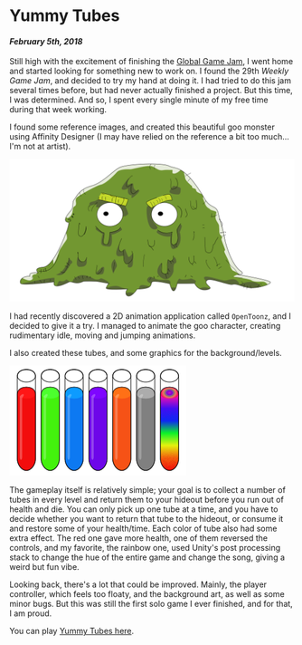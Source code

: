 [comment]: # (*.title*Yummy Tubes*.title*)
[comment]: # (*.desc*A small game for Weekly Game Jam 29*.desc*)
[comment]: # (*.tags*unity, C#, weekly game jam, wgj, wgj29, jam, affinity designer, graphics, art, 2018, finished*.tags*)
[comment]: # (*.date*5-2-2018*.date*)

# Yummy Tubes

#### *February 5th, 2018*

Still high with the excitement of finishing the [Global Game Jam](/blog/2018/1/gg2018.html), I went home and started looking for something new to work on. I found the 29th *Weekly Game Jam*, and decided to try my hand at doing it. I had tried to do this jam several times before, but had never actually finished a project. But this time, I was determined. And so, I spent every single minute of my free time during that week working.

I found some reference images, and created this beautiful goo monster using Affinity Designer (I may have relied on the reference a bit too much... I'm not at artist).

![Yummy Tubes Player - Goo](yummy_tubes_assets/goo.png)

I had recently discovered a 2D animation application called `OpenToonz`, and I decided to give it a try. I managed to animate the goo character, creating rudimentary idle, moving and jumping animations.

I also created these tubes, and some graphics for the background/levels.

![Tubes](yummy_tubes_assets/tubes.png)

The gameplay itself is relatively simple; your goal is to collect a number of tubes in every level and return them to your hideout before you run out of health and die. You can only pick up one tube at a time, and you have to decide whether you want to return that tube to the hideout, or consume it and restore some of your health/time. Each color of tube also had some extra effect. The red one gave more health, one of them reversed the controls, and my favorite, the rainbow one, used Unity's post processing stack to change the hue of the entire game and change the song, giving a weird but fun vibe.

Looking back, there's a lot that could be improved. Mainly, the player controller, which feels too floaty, and the background art, as well as some minor bugs. But this was still the first solo game I ever finished, and for that, I am proud.

You can play [Yummy Tubes here](https://hadidanial.itch.io/yummy-tubes).